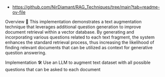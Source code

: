 - https://github.com/NirDiamant/RAG_Techniques/tree/main?tab=readme-ov-file
  
Overview 🔎
This implementation demonstrates a text augmentation technique that leverages additional question generation to improve document retrieval within a vector database. By generating and incorporating various questions related to each text fragment, the system enhances the standard retrieval process, thus increasing the likelihood of finding relevant documents that can be utilized as context for generative question answering.

Implementation 🛠️
Use an LLM to augment text dataset with all possible questions that can be asked to each document
